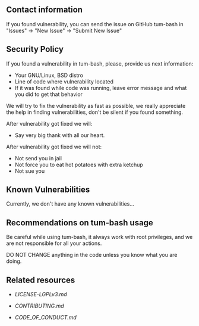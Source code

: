 ## Contact information

If you found vulnerability, you can send the issue on GitHub tum-bash in "Issues" -> "New Issue" -> "Submit New Issue"

## Security Policy

If you found a vulnerability in tum-bash, please, provide us next information:
- Your GNU/Linux, BSD distro
- Line of code where vulnerability located
- If it was found while code was running, leave error message and what you did to get that behavior

We will try to fix the vulnerability as fast as possible, we really appreciate the help in finding vulnerabilities, don't be silent if you found something.

After vulnerability got fixed we will:
- Say very big thank with all our heart.

After vulnerability got fixed we will not:
- Not send you in jail
- Not force you to eat hot potatoes with extra ketchup 
- Not sue you

## Known Vulnerabilities

Currently, we don't have any known vulnerabilities...

## Recommendations on tum-bash usage

Be careful while using tum-bash, it always work with root privileges,
and we are not responsible for all your actions.

DO NOT CHANGE anything in the code unless you know what you are doing.

## Related resources

- _LICENSE-LGPLv3.md_

- _CONTRIBUTING.md_

- _CODE_OF_CONDUCT.md_

